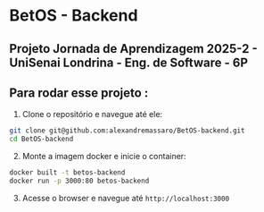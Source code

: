 # BetOS - Backend

## Projeto Jornada de Aprendizagem 2025-2 - UniSenai Londrina - Eng. de Software - 6P

## Para rodar esse projeto :

1. Clone o repositório e navegue até ele:

```sh
git clone git@github.com:alexandremassaro/BetOS-backend.git
cd BetOS-backend
```

2. Monte a imagem docker e inicie o container:

```sh
docker built -t betos-backend
docker run -p 3000:80 betos-backend
```

3. Acesse o browser e navegue até `http://localhost:3000`
